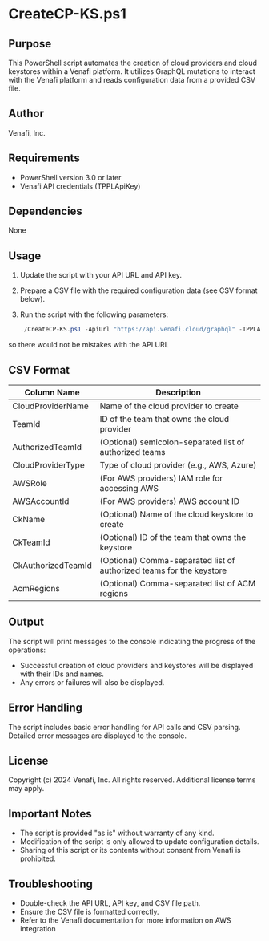 # CreateCP-KS.ps1

## Purpose

This PowerShell script automates the creation of cloud providers and cloud keystores within a Venafi platform. It utilizes GraphQL mutations to interact with the Venafi platform and reads configuration data from a provided CSV file.

## Author

Venafi, Inc.

## Requirements

* PowerShell version 3.0 or later
* Venafi API credentials (TPPLApiKey)

## Dependencies

None

## Usage

1. Update the script with your API URL and API key.
2. Prepare a CSV file with the required configuration data (see CSV format below).
3. Run the script with the following parameters:

   ```powershell
   ./CreateCP-KS.ps1 -ApiUrl "https://api.venafi.cloud/graphql" -TPPLApiKey "your_api_key" -CsvPath "path/to/your/data.csv"
so there would not be mistakes with the API URL
   

## CSV Format

| Column Name        | Description                                                                          |
|---------------------|-----------------------------------------------------------------------------------------------|
| CloudProviderName  | Name of the cloud provider to create                                                     |
| TeamId              | ID of the team that owns the cloud provider                                                  |
| AuthorizedTeamId    | (Optional) semicolon-separated list of authorized teams                                 |
| CloudProviderType   | Type of cloud provider (e.g., AWS, Azure)                                                    |
| AWSRole             | (For AWS providers) IAM role for accessing AWS                                          |
| AWSAccountId        | (For AWS providers) AWS account ID                                                      |
| CkName              | (Optional) Name of the cloud keystore to create                                            |
| CkTeamId            | (Optional) ID of the team that owns the keystore                                            |
| CkAuthorizedTeamId  | (Optional) Comma-separated list of authorized teams for the keystore |
| AcmRegions          | (Optional) Comma-separated list of ACM regions                                         |

## Output

The script will print messages to the console indicating the progress of the operations:

* Successful creation of cloud providers and keystores will be displayed with their IDs and names.
* Any errors or failures will also be displayed.

## Error Handling

The script includes basic error handling for API calls and CSV parsing. Detailed error messages are displayed to the console.

## License

Copyright (c) 2024 Venafi, Inc. All rights reserved. Additional license terms may apply.

## Important Notes

* The script is provided "as is" without warranty of any kind.
* Modification of the script is only allowed to update configuration details.
* Sharing of this script or its contents without consent from Venafi is prohibited.

## Troubleshooting

* Double-check the API URL, API key, and CSV file path.
* Ensure the CSV file is formatted correctly.
* Refer to the Venafi documentation for more information on AWS integration


